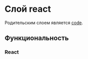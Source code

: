 # Слой react

Родительским слоем является
[code](https://github.com/Nelkor/create-layer/blob/main/src/layers/frontend/readme/ru.md).

## Функциональность

### React

